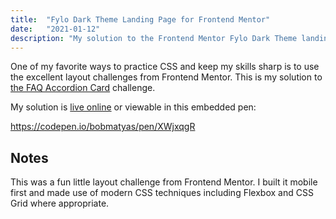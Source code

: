 ```yaml
---
title:  "Fylo Dark Theme Landing Page for Frontend Mentor"
date:   "2021-01-12"
description: "My solution to the Frontend Mentor Fylo Dark Theme landing page."
---
```


One of my favorite ways to practice CSS and keep my skills sharp is to use the excellent layout challenges from Frontend Mentor. This is my solution to [the FAQ Accordion Card](https://www.frontendmentor.io/challenges/faq-accordion-card-XlyjD0Oam) challenge.

My solution is [live online](https://bobmatyas.github.io/fm-fylo-dark-landing-page/) or viewable in this embedded pen: 

https://codepen.io/bobmatyas/pen/XWjxqgR

## Notes

This was a fun little layout challenge from Frontend Mentor. I built it mobile first and made use of modern CSS techniques including Flexbox and CSS Grid where appropriate. 